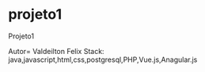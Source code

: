# projeto1
Projeto1


Autor= Valdeilton Felix
Stack: java,javascript,html,css,postgresql,PHP,Vue.js,Anagular.js
